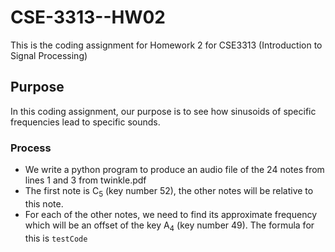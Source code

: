 # CSE-3313--HW02
This is the coding assignment for Homework 2 for CSE3313 (Introduction to Signal Processing) 


## Purpose
In this coding assignment, our purpose is to see how sinusoids of specific frequencies lead to specific sounds.

### Process
* We write a python program to produce an audio file of the 24 notes from lines 1 and 3 from twinkle.pdf
* The first note is C<sub>5</sub> (key number 52), the other notes will be relative to this note.
* For each of the other notes, we need to find its approximate frequency which will be an offset of the key A<sub>4</sub> (key number 49). The formula for this is `testCode`

